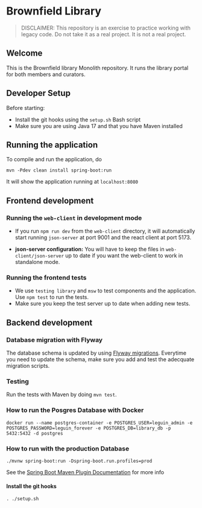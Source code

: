 # Brownfield Library

> DISCLAIMER: This repository is an exercise to practice working with legacy code. Do not take it as a real project. It is not a real project.

## Welcome

This is the Brownfield library Monolith repository. It runs the library portal for both members and curators.

## Developer Setup

Before starting:
- Install the git hooks using the `setup.sh` Bash script
- Make sure you are using Java 17 and that you have Maven installed

## Running the application

To compile and run the application, do

```
mvn -Pdev clean install spring-boot:run
```

It will show the application running at `localhost:8080`

## Frontend development

### Running the `web-client` in development mode

- If you run `npm run dev` from the `web-client` directory, it will automatically start running `json-server` at port 9001 and the react client at port 5173. 

- **json-server configuration:** You will have to keep the files in `web-client/json-server` up to date if you want the web-client to work in standalone mode.

### Running the frontend tests

- We use `testing library` and `msw` to test components and the application. Use `npm test` to run the tests.
- Make sure you keep the test server up to date when adding new tests.

## Backend development

### Database migration with Flyway

The database schema is updated by using [Flyway migrations](https://docs.spring.io/spring-boot/docs/2.0.0.M5/reference/html/howto-database-initialization.html#howto-execute-flyway-database-migrations-on-startup). Everytime you need to update the schema, make sure you add and test the adecquate migration scripts.

### Testing

Run the tests with Maven by doing `mvn test`.



### How to run the Posgres Database with Docker

```
docker run --name postgres-container -e POSTGRES_USER=leguin_admin -e POSTGRES_PASSWORD=leguin_forever -e POSTGRES_DB=library_db -p 5432:5432 -d postgres
```

### How to run with the production Database

```
./mvnw spring-boot:run -Dspring-boot.run.profiles=prod
```

See the [Spring Boot Maven Plugin Documentation](https://docs.spring.io/spring-boot/docs/current/maven-plugin/reference/htmlsingle/#run.examples.specify-active-profiles) for more info

#### Install the git hooks

```
. ./setup.sh
```